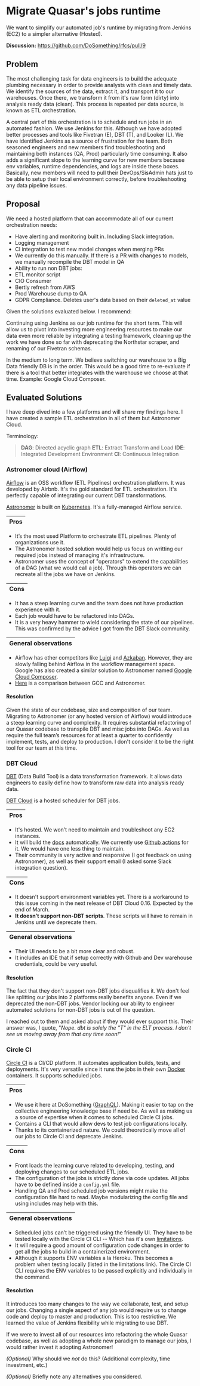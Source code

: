 

# Migrate Quasar's jobs runtime

We want to simplify our automated job's runtime by migrating from Jenkins (EC2) to a simpler alternative (Hosted).

**Discussion:** <https://github.com/DoSomething/rfcs/pull/9>

## Problem

The most challenging task for data engineers is to build the adequate plumbing necessary in order to provide analysts with clean and timely data. We identify the sources of the data, extract it, and transport it to our warehouses. Once there, we transform it from it's raw form (dirty) into analysis ready data (clean). This process is repeated per data source, is known as ETL orchestration.

A central part of this orchestration is to schedule and run jobs in an automated fashion. We use Jenkins for this. Although we have adopted better processes and tools like Fivetran (E), DBT (T), and Looker (L). We have identified Jenkins as a source of frustration for the team. Both seasoned engineers and new members find troubleshooting and maintaining both instances (QA, Prod) particularly time consuming. It also adds a significant slope to the learning curve for new members because env variables, runtime dependencies, and logs are inside these boxes. Basically, new members will need to pull their DevOps/SisAdmin hats just to be able to setup their local environment correctly, before troubleshooting any data pipeline issues.

## Proposal

We need a hosted platform that can accommodate all of our current orchestration needs:
- Have alerting and monitoring built in. Including Slack integration.
- Logging management
- CI integration to test new model changes when merging PRs
- We currently do this manually. If there is a PR with changes to models, we manually recompile the DBT model in QA
- Ability to run non DBT jobs:
- ETL monitor script
- CIO Consumer
- Bertly refresh from AWS
- Prod Warehouse dump to QA
- GDPR Compliance. Deletes user's data based on their `deleted_at` value

Given the solutions evaluated below. I recommend:

Continuing using Jenkins as our job runtime for the short term. This will allow us to pivot into investing more engineering resources to make our data even more reliable by integrating a testing framework, cleaning up the work we have done so far with deprecating the Northstar scraper, and renaming of our Fivetran schemas.

In the medium to long term. We believe switching our warehouse to a Big Data friendly DB is in the order. This would be a good time to re-evaluate if there is a tool that better integrates with the warehouse we choose at that time. Example: Google Cloud Composer.

## Evaluated Solutions

I have deep dived into a few platforms and will share my findings here. I have created a sample ETL orchestration in all of them but Astronomer Cloud.

Terminology:
> **DAG**: Directed acyclic graph
> **ETL**: Extract Transform and Load
> **IDE**: Integrated Development Environment
> **CI**: Continuous Integration

### Astronomer cloud (Airflow)

[Airflow](https://airflow.apache.org/docs/stable/) is an OSS workflow (ETL Pipelines) orchestration platform. It was developed by Airbnb. It's the gold standard for ETL orchestration. It's perfectly capable of integrating our current DBT transformations.

[Astronomer](https://www.astronomer.io/docs/) is built on [Kubernetes](https://kubernetes.io/). It's a fully-managed Airflow service.

Pros |
--|

- It’s the most used Platform to orchestrate ETL pipelines. Plenty of organizations use it.
- The Astronomer hosted solution would help us focus on writting our required jobs instead of managing it's infrastructure.
- Astronomer uses the concept of "operators" to extend the capabilities of a DAG (what we would call a job). Through this operators we can recreate all the jobs we have on Jenkins.
  
Cons |
--|
- It has a steep learning curve and the team does not have production experience with it.
- Each job would have to be refactored into DAGs.
- It is a very heavy hammer to wield considering the state of our pipelines. This was confirmed by the advice I got from the DBT Slack community.

General observations |
--|
- Airflow has other competitors like [Luigi](https://github.com/spotify/luigi) and [Azkaban](https://azkaban.github.io/). However, they are slowly falling behind Airflow in the workflow management space. Google has also created a similar solution to Astronomer named [Google Cloud Composer](https://cloud.google.com/composer).
- [Here](https://www.astronomer.io/guides/google-composer-comparison/) is a comparison between GCC and Astronomer.

#### Resolution

Given the state of our codebase, size and composition of our team. Migrating to Astronomer (or any hosted version of Airflow) would introduce a steep learning curve and complexity. It requires substantial refactoring of our Quasar codebase to transpile DBT and misc jobs into DAGs. As well as require the full team’s resources for at least a quarter to confidently implement, tests, and deploy to production. I don't consider it to be the right tool for our team at this time.

### DBT Cloud

[DBT](https://docs.getdbt.com/docs/introduction) (Data Build Tool) is a data transformation framework. It allows data engineers to easily define how to transform raw data into analysis ready data.
 
[DBT Cloud](https://docs.getdbt.com/docs/cloud-overview) is a hosted scheduler for DBT jobs.  

Pros|
--|
- It's hosted. We won’t need to maintain and troubleshoot any EC2 instances.
- It will build the [docs](https://dosomething.github.io/quasar/#!/overview?g_v=1) automatically. We currently use [Github actions](https://github.com/DoSomething/quasar/actions?query=workflow%3A%22DBT+Docs%22) for it. We would have one less thing to maintain.
- Their community is very active and responsive (I got feedback on using Astronomer), as well as their support email (I asked some Slack integration question).

Cons|
--|
- It doesn't support environment variables yet. There is a workaround to this issue coming in the next release of DBT Cloud 0.16. Expected by the end of March.
- **It doesn’t support non-DBT scripts**. These scripts will have to remain in Jenkins until we deprecate them.

General observations|
--|
- Their UI needs to be a bit more clear and robust. 
- It includes an IDE that if setup correctly with Github and Dev warehouse credentials, could be very useful.

#### Resolution

The fact that they don't support non-DBT jobs disqualifies it. We don't feel like splitting our jobs into 2 platforms really benefits anyone. Even if we deprecated the non-DBT jobs. Vendor locking our ability to engineer automated solutions for non-DBT jobs is out of the question.

I reached out to them and asked about if they would ever support this. Their answer was, I quote, "*Nope. dbt is solely the "T" in the ELT process. I don't see us moving away from that any time soon!*"

### Circle CI

[Circle CI](https://circleci.com/docs/2.0/about-circleci/#section=welcome) is a CI/CD platform. It automates application builds, tests, and deployments. It's very versatile since it runs the jobs in their own [Docker](https://www.docker.com/get-started) containers. It supports scheduled jobs.
  
Pros|
--|
- We use it here at DoSomething ([GraphQL](https://github.com/DoSomething/graphql)). Making it easier to tap on the collective engineering knowledge base if need be. As well as making us a source of expertise when it comes to scheduled Circle CI jobs.
- Contains a CLI that would allow devs to test job configurations locally.
- Thanks to its containerized nature. We could theoretically move all of our jobs to Circle CI and deprecate Jenkins.

Cons|
--|
- Front loads the learning curve related to developing, testing, and deploying changes to our scheduled ETL jobs.
- The configuration of the jobs is strictly done via code updates. All jobs have to be defined inside a `config.yml` file.
- Handling QA and Prod scheduled job versions might make the configuration file hard to read. Maybe modularizing the config file and using includes may help with this.

General observations|
--|
- Scheduled jobs can’t be triggered using the friendly UI. They have to be tested locally with the Circle CI CLI -- Which has it's own [limitations](https://circleci.com/docs/2.0/local-cli/#limitations-of-running-jobs-locally).
- It will require a good amount of configuration code changes in order to get all the jobs to build in a containerized environment.
- Although it supports ENV variables a la Heroku. This becomes a problem when testing locally (listed in the limitations link). The Circle CI CLI requires the ENV variables to be passed explicitly and individually in the command.

#### Resolution

It introduces too many changes to the way we collaborate, test, and setup our jobs. Changing a single aspect of any job would require us to change code and deploy to master and production. This is too restrictive. We learned the value of Jenkins flexibility while migrating to use DBT.

If we were to invest all of our resources into refactoring the whole Quasar codebase, as well as adopting a whole new paradigm to manage our jobs, I would rather invest it adopting Astronomer!






_(Optional)_ Why should we _not_ do this? (Additional complexity, time investment, etc.)

_(Optional)_ Briefly note any alternatives you considered.
